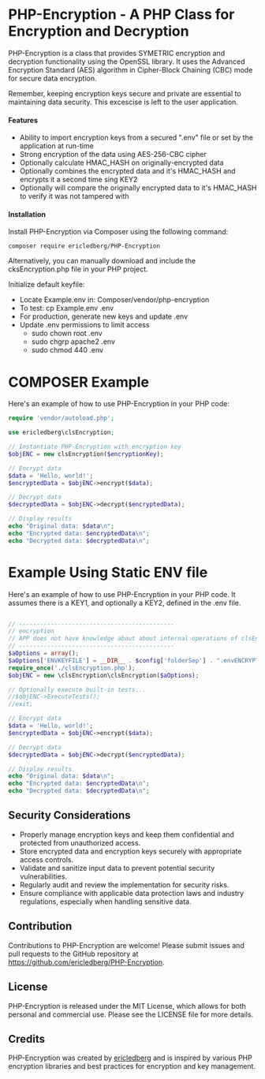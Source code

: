 # PHP-Encryption - A PHP Class for Encryption and Decryption
PHP-Encryption is a class that provides SYMETRIC encryption and decryption functionality using the OpenSSL library. It uses the Advanced Encryption Standard (AES) algorithm in Cipher-Block Chaining (CBC) mode for secure data encryption.  

Remember, keeping encryption keys secure and private are essential to maintaining data security.  This excescise is left to the user application.

#### Features
- Ability to import encryption keys from a secured ".env" file or set by the application at run-time
- Strong encryption of the data using AES-256-CBC cipher
- Optionally calculate HMAC_HASH on originally-encrypted data
- Optionally combines the encrypted data and it's HMAC_HASH and encrypts it a second time sing KEY2
- Optionally will compare the originally encrypted data to it's HMAC_HASH to verify it was not tampered with

#### Installation
Install PHP-Encryption via Composer using the following command:

`composer require ericledberg/PHP-Encryption`

Alternatively, you can manually download and include the cksEncryption.php file in your PHP project.

Initialize default keyfile:
- Locate Example.env in:   Composer/vendor/php-encryption
- To test:    cp  Example.env .env
- For production, generate new keys and update .env
- Update .env permissions to limit access
    - sudo chown root .env
    - sudo chgrp apache2 .env
    - sudo chmod 440 .env

# COMPOSER Example
Here's an example of how to use PHP-Encryption in your PHP code:

```php
require 'vendor/autoload.php';

use ericledberg\clsEncryption;

// Instantiate PHP-Encryption with encryption key
$objENC = new clsEncryption($encryptionKey);

// Encrypt data
$data = 'Hello, world!';
$encryptedData = $objENC->encrypt($data);

// Decrypt data
$decryptedData = $objENC->decrypt($encryptedData);

// Display results
echo "Original data: $data\n";
echo "Encrypted data: $encryptedData\n";
echo "Decrypted data: $decryptedData\n";

```
# Example Using Static ENV file
Here's an example of how to use PHP-Encryption in your PHP code.
It assumes there is a KEY1, and optionally a KEY2, defined in the .env file.

```php

// --------------------------------------------
// encryption
// APP does not have knowledge about about internal operations of clsEncryption, including keys
// --------------------------------------------
$aOptions = array();
$aOptions['ENVKEYFILE'] = __DIR__ . $config['folderSep'] . ".envENCRYPTION";
require_once('./clsEncryption.php');
$objENC = new \clsEncryption\clsEncryption($aOptions);

// Optionally execute built-in tests...
//$objENC->ExecuteTests();
//exit;

// Encrypt data
$data = 'Hello, world!';
$encryptedData = $objENC->encrypt($data);

// Decrypt data
$decryptedData = $objENC->decrypt($encryptedData);

// Display results
echo "Original data: $data\n";
echo "Encrypted data: $encryptedData\n";
echo "Decrypted data: $decryptedData\n";

```

## Security Considerations
- Properly manage encryption keys and keep them confidential and protected from unauthorized access.
- Store encrypted data and encryption keys securely with appropriate access controls.
- Validate and sanitize input data to prevent potential security vulnerabilities.
- Regularly audit and review the implementation for security risks.
- Ensure compliance with applicable data protection laws and industry regulations, especially when handling sensitive data.

## Contribution
Contributions to PHP-Encryption are welcome! Please submit issues and pull requests to the GitHub repository at https://github.com/ericledberg/PHP-Encryption.

## License
PHP-Encryption is released under the MIT License, which allows for both personal and commercial use. Please see the LICENSE file for more details.

## Credits
PHP-Encryption was created by [ericledberg](https://github.com/ericledberg) and is inspired by various PHP encryption libraries and best practices for encryption and key management.
